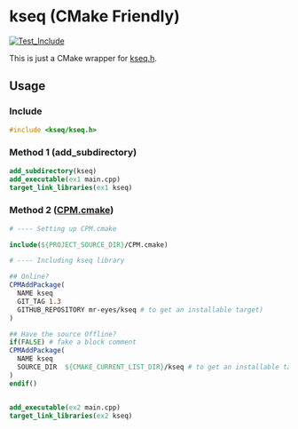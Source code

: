 # kseq (CMake Friendly)

[![Test_Include](https://github.com/mr-eyes/kseq/actions/workflows/standalone.yml/badge.svg?branch=master)](https://github.com/mr-eyes/kseq/actions/workflows/standalone.yml)

This is just a CMake wrapper for [kseq.h](http://lh3lh3.users.sourceforge.net/kseq.shtml).

## Usage

### Include

```cpp
#include <kseq/kseq.h>
```

### Method 1 (add_subdirectory)

```cmake
add_subdirectory(kseq)
add_executable(ex1 main.cpp)
target_link_libraries(ex1 kseq)
```

### Method 2 ([CPM.cmake](https://github.com/cpm-cmake/CPM.cmake))

```cmake
# ---- Setting up CPM.cmake

include(${PROJECT_SOURCE_DIR}/CPM.cmake)

# ---- Including kseq library

## Online?
CPMAddPackage(
  NAME kseq
  GIT_TAG 1.3
  GITHUB_REPOSITORY mr-eyes/kseq # to get an installable target)
)

## Have the source Offline?
if(FALSE) # fake a block comment
CPMAddPackage(
  NAME kseq
  SOURCE_DIR  ${CMAKE_CURRENT_LIST_DIR}/kseq # to get an installable target)
)
endif()


add_executable(ex2 main.cpp)
target_link_libraries(ex2 kseq)
```
